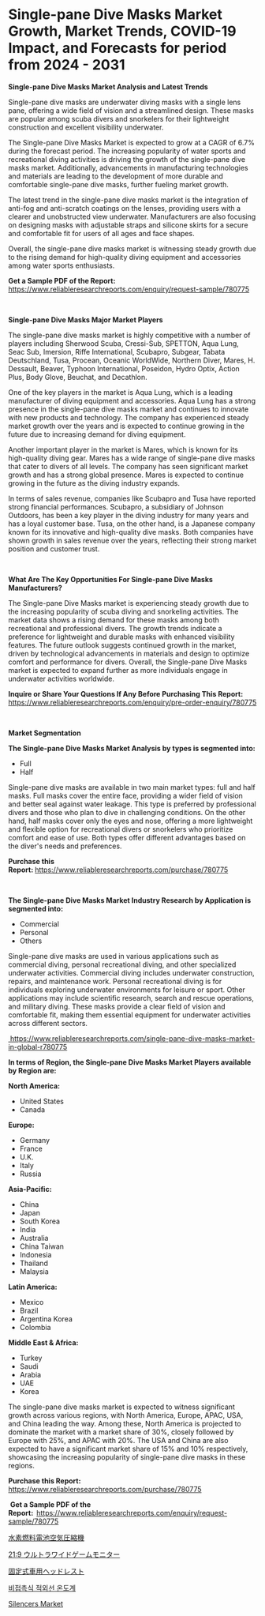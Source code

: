 <p><h1>Single-pane Dive Masks Market Growth, Market Trends, COVID-19 Impact, and Forecasts for period from 2024 - 2031</h1></p><p><strong>Single-pane Dive Masks Market Analysis and Latest Trends</strong></p>
<p><p>Single-pane dive masks are underwater diving masks with a single lens pane, offering a wide field of vision and a streamlined design. These masks are popular among scuba divers and snorkelers for their lightweight construction and excellent visibility underwater.</p><p>The Single-pane Dive Masks Market is expected to grow at a CAGR of 6.7% during the forecast period. The increasing popularity of water sports and recreational diving activities is driving the growth of the single-pane dive masks market. Additionally, advancements in manufacturing technologies and materials are leading to the development of more durable and comfortable single-pane dive masks, further fueling market growth.</p><p>The latest trend in the single-pane dive masks market is the integration of anti-fog and anti-scratch coatings on the lenses, providing users with a clearer and unobstructed view underwater. Manufacturers are also focusing on designing masks with adjustable straps and silicone skirts for a secure and comfortable fit for users of all ages and face shapes.</p><p>Overall, the single-pane dive masks market is witnessing steady growth due to the rising demand for high-quality diving equipment and accessories among water sports enthusiasts.</p></p>
<p><strong>Get a Sample PDF of the Report:&nbsp;</strong> <a href="https://www.reliableresearchreports.com/enquiry/request-sample/780775">https://www.reliableresearchreports.com/enquiry/request-sample/780775</a></p>
<p>&nbsp;</p>
<p><strong>Single-pane Dive Masks Major Market Players</strong></p>
<p><p>The single-pane dive masks market is highly competitive with a number of players including Sherwood Scuba, Cressi-Sub, SPETTON, Aqua Lung, Seac Sub, Imersion, Riffe International, Scubapro, Subgear, Tabata Deutschland, Tusa, Procean, Oceanic WorldWide, Northern Diver, Mares, H. Dessault, Beaver, Typhoon International, Poseidon, Hydro Optix, Action Plus, Body Glove, Beuchat, and Decathlon.</p><p>One of the key players in the market is Aqua Lung, which is a leading manufacturer of diving equipment and accessories. Aqua Lung has a strong presence in the single-pane dive masks market and continues to innovate with new products and technology. The company has experienced steady market growth over the years and is expected to continue growing in the future due to increasing demand for diving equipment.</p><p>Another important player in the market is Mares, which is known for its high-quality diving gear. Mares has a wide range of single-pane dive masks that cater to divers of all levels. The company has seen significant market growth and has a strong global presence. Mares is expected to continue growing in the future as the diving industry expands.</p><p>In terms of sales revenue, companies like Scubapro and Tusa have reported strong financial performances. Scubapro, a subsidiary of Johnson Outdoors, has been a key player in the diving industry for many years and has a loyal customer base. Tusa, on the other hand, is a Japanese company known for its innovative and high-quality dive masks. Both companies have shown growth in sales revenue over the years, reflecting their strong market position and customer trust.</p></p>
<p>&nbsp;</p>
<p><strong>What Are The Key Opportunities For Single-pane Dive Masks Manufacturers?</strong></p>
<p><p>The Single-pane Dive Masks market is experiencing steady growth due to the increasing popularity of scuba diving and snorkeling activities. The market data shows a rising demand for these masks among both recreational and professional divers. The growth trends indicate a preference for lightweight and durable masks with enhanced visibility features. The future outlook suggests continued growth in the market, driven by technological advancements in materials and design to optimize comfort and performance for divers. Overall, the Single-pane Dive Masks market is expected to expand further as more individuals engage in underwater activities worldwide.</p></p>
<p><strong>Inquire or Share Your Questions If Any Before Purchasing This Report:</strong> <a href="https://www.reliableresearchreports.com/enquiry/pre-order-enquiry/780775">https://www.reliableresearchreports.com/enquiry/pre-order-enquiry/780775</a></p>
<p>&nbsp;</p>
<p><strong>Market Segmentation</strong></p>
<p><strong>The Single-pane Dive Masks Market Analysis by types is segmented into:</strong></p>
<p><ul><li>Full</li><li>Half</li></ul></p>
<p><p>Single-pane dive masks are available in two main market types: full and half masks. Full masks cover the entire face, providing a wider field of vision and better seal against water leakage. This type is preferred by professional divers and those who plan to dive in challenging conditions. On the other hand, half masks cover only the eyes and nose, offering a more lightweight and flexible option for recreational divers or snorkelers who prioritize comfort and ease of use. Both types offer different advantages based on the diver's needs and preferences.</p></p>
<p><strong>Purchase this Report:&nbsp;</strong><a href="https://www.reliableresearchreports.com/purchase/780775">https://www.reliableresearchreports.com/purchase/780775</a></p>
<p>&nbsp;</p>
<p><strong>The Single-pane Dive Masks Market Industry Research by Application is segmented into:</strong></p>
<p><ul><li>Commercial</li><li>Personal</li><li>Others</li></ul></p>
<p><p>Single-pane dive masks are used in various applications such as commercial diving, personal recreational diving, and other specialized underwater activities. Commercial diving includes underwater construction, repairs, and maintenance work. Personal recreational diving is for individuals exploring underwater environments for leisure or sport. Other applications may include scientific research, search and rescue operations, and military diving. These masks provide a clear field of vision and comfortable fit, making them essential equipment for underwater activities across different sectors.</p></p>
<p><a href="https://www.reliableresearchreports.com/single-pane-dive-masks-market-in-global-r780775">&nbsp;https://www.reliableresearchreports.com/single-pane-dive-masks-market-in-global-r780775</a></p>
<p><strong>In terms of Region, the Single-pane Dive Masks Market Players available by Region are:</strong></p>
<p>
    <p> <strong> North America: </strong>
        <ul>
            <li>United States</li>
            <li>Canada</li>
        </ul>
        </p> 
    <p> <strong> Europe: </strong>
        <ul>
            <li>Germany</li>
            <li>France</li>
            <li>U.K.</li>
            <li>Italy</li>
            <li>Russia</li>
        </ul>
        </p> 
    <p> <strong> Asia-Pacific: </strong>
        <ul>
            <li>China</li>
            <li>Japan</li>
            <li>South Korea</li>
            <li>India</li>
            <li>Australia</li>
            <li>China Taiwan</li>
            <li>Indonesia</li>
            <li>Thailand</li>
            <li>Malaysia</li>
        </ul>
        </p> 
    <p> <strong> Latin America: </strong>
        <ul>
            <li>Mexico</li>
            <li>Brazil</li>
            <li>Argentina Korea</li>
            <li>Colombia</li>
        </ul>
        </p> 
    <p> <strong> Middle East & Africa: </strong>
        <ul>
            <li>Turkey</li>
            <li>Saudi</li>
            <li>Arabia</li>
            <li>UAE</li>
            <li>Korea</li>
        </ul>
    </p>
    </p>
<p><p>The single-pane dive masks market is expected to witness significant growth across various regions, with North America, Europe, APAC, USA, and China leading the way. Among these, North America is projected to dominate the market with a market share of 30%, closely followed by Europe with 25%, and APAC with 20%. The USA and China are also expected to have a significant market share of 15% and 10% respectively, showcasing the increasing popularity of single-pane dive masks in these regions.</p></p>
<p><strong>Purchase this Report: </strong><a href="https://www.reliableresearchreports.com/purchase/780775">https://www.reliableresearchreports.com/purchase/780775</a></p>
<p>&nbsp;<strong>Get a Sample PDF of the Report:&nbsp;&nbsp;</strong><a href="https://www.reliableresearchreports.com/enquiry/request-sample/780775">https://www.reliableresearchreports.com/enquiry/request-sample/780775</a></p>
<p><strong></strong></p>
<p><p><a href="https://github.com/ddwcuskozol07187/Market-Research-Report-List-2/blob/main/4944316110477.md">水素燃料電池空気圧縮機</a></p><p><a href="https://github.com/marbadji/Market-Research-Report-List-2/blob/main/1421195110478.md">21:9 ウルトラワイドゲームモニター</a></p><p><a href="https://medium.com/@lewisbechtelar1964/%E3%83%95%E3%82%A3%E3%83%83%E3%82%AF%E3%82%B9%E3%83%89%E3%82%AB%E3%83%BC%E3%83%98%E3%83%83%E3%83%89%E3%83%AC%E3%82%B9%E3%83%88%E3%83%9E%E3%83%BC%E3%82%B1%E3%83%83%E3%83%88%E3%81%AF-%E5%B8%82%E5%A0%B4%E3%82%B7%E3%82%A7%E3%82%A2-%E3%82%B5%E3%82%A4%E3%82%BA-2031%E5%B9%B4%E3%81%BE%E3%81%A7%E3%81%AE%E4%BA%88%E6%B8%AC%E3%82%92%E4%B8%AD%E5%BF%83%E3%81%AB%E6%8D%AE%E3%81%88%E3%81%A6%E3%81%84%E3%81%BE%E3%81%99-64b28fba9529">固定式車用ヘッドレスト</a></p><p><a href="https://medium.com/@cathymaggio31/2024%EB%85%84%EB%B6%80%ED%84%B0-2031%EB%85%84%EA%B9%8C%EC%A7%80%EC%9D%98-%EC%8B%9C%EC%9E%A5-%EB%B6%84%EC%84%9D-%EB%B0%8F-%EA%B7%9C%EB%AA%A8-%EC%98%88%EC%B8%A1%EB%90%9C-%EB%B9%84%EC%A0%91%EC%B4%89-%EC%A0%81%EC%99%B8%EC%84%A0-%EC%98%A8%EB%8F%84%EA%B3%84%EC%9E%85%EB%8B%88%EB%8B%A4-c88111f2e5bb">비접촉식 적외선 온도계</a></p><p><a href="https://github.com/MaraKoelpin2023/Market-Research-Report-List-1/blob/main/silencers-market.md">Silencers Market</a></p></p>